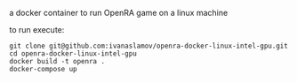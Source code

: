 a docker container to run OpenRA game on a linux machine

to run execute:
```
git clone git@github.com:ivanaslamov/openra-docker-linux-intel-gpu.git
cd openra-docker-linux-intel-gpu
docker build -t openra .
docker-compose up
```
